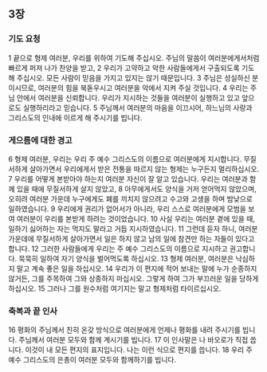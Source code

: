 ## 3장
### 기도 요청
1 끝으로 형제 여러분, 우리를 위하여 기도해 주십시오. 주님의 말씀이 여러분에게서처럼 빠르게 퍼져 나가 찬양을 받고,
2 우리가 고약하고 악한 사람들에게서 구출되도록 기도해 주십시오. 모든 사람이 믿음을 가지고 있지는 않기 때문입니다.
3 주님은 성실하신 분이시므로, 여러분의 힘을 북돋우시고 여러분을 악에서 지켜 주실 것입니다.
4 우리는 주님 안에서 여러분을 신뢰합니다. 우리가 지시하는 것들을 여러분이 실행하고 있고 앞으로도 실행하리라고 믿습니다.
5 주님께서 여러분의 마음을 이끄시어, 하느님의 사랑과 그리스도의 인내에 이르게 해 주시기를 빕니다.
### 게으름에 대한 경고
6 형제 여러분, 우리는 우리 주 예수 그리스도의 이름으로 여러분에게 지시합니다. 무질서하게 살아가면서 우리에게서 받은 전통을 따르지 않는 형제는 누구든지 멀리하십시오.
7 우리를 어떻게 본받아야 하는지 여러분 자신이 잘 알고 있습니다. 우리는 여러분과 함께 있을 때에 무질서하게 살지 않았고,
8 아무에게서도 양식을 거저 얻어먹지 않았으며, 오히려 여러분 가운데 누구에게도 폐를 끼치지 않으려고 수고와 고생을 하며 밤낮으로 일하였습니다.
9 우리에게 권리가 없어서가 아니라, 우리 스스로 여러분에게 모범을 보여 여러분이 우리를 본받게 하려는 것이었습니다.
10 사실 우리는 여러분 곁에 있을 때, 일하기 싫어하는 자는 먹지도 말라고 거듭 지시하였습니다.
11 그런데 듣자 하니, 여러분 가운데에 무질서하게 살아가면서 일은 하지 않고 남의 일에 참견만 하는 자들이 있다고 합니다.
12 그러한 사람들에게 우리는 주 예수 그리스도의 이름으로 지시하고 권고합니다. 묵묵히 일하여 자기 양식을 벌어먹도록 하십시오.
13 형제 여러분, 여러분은 낙심하지 말고 계속 좋은 일을 하십시오.
14 우리가 이 편지에 적어 보내는 말에 누가 순종하지 않거든, 그를 주목하여 그와 상종하지 마십시오. 그렇게 하여 그가 부끄러운 일을 당하게 하십시오.
15 그러나 그를 원수처럼 여기지는 말고 형제처럼 타이르십시오.
### 축복과 끝 인사
16 평화의 주님께서 친히 온갖 방식으로 여러분에게 언제나 평화를 내려 주시기를 빕니다. 주님께서 여러분 모두와 함께 계시기를 빕니다.
17 이 인사말은 나 바오로가 직접 씁니다. 이것이 내 모든 편지의 표지입니다. 나는 이런 식으로 편지를 씁니다.
18 우리 주 예수 그리스도의 은총이 여러분 모두와 함께하기를 빕니다.
